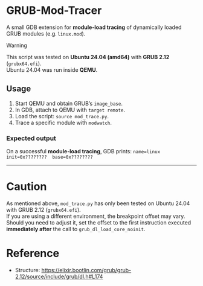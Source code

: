 # GRUB-Mod-Tracer
A small GDB extension for **module‑load tracing** of dynamically loaded GRUB modules (e.g. `linux.mod`).

> [!WARNING]
> This script was tested on **Ubuntu 24.04 (amd64)** with **GRUB 2.12** (`grubx64.efi`).  
> Ubuntu 24.04 was run inside **QEMU**.

## Usage
1. Start QEMU and obtain GRUB’s `image_base`.
2. In GDB, attach to QEMU with `target remote`.
3. Load the script: `source mod_trace.py`.
4. Trace a specific module with `modwatch`.

### Expected output
On a successful **module‑load tracing**, GDB prints:
`name=linux  init=0x????????  base=0x????????`

--- 
# Caution
As mentioned above, `mod_trace.py` has only been tested on Ubuntu 24.04 with GRUB 2.12 (`grubx64.efi`).  
If you are using a different environment, the breakpoint offset may vary.  
Should you need to adjust it, set the offset to the first instruction executed **immediately after** the call to `grub_dl_load_core_noinit`.
# Reference
- Structure: https://elixir.bootlin.com/grub/grub-2.12/source/include/grub/dl.h#L174
